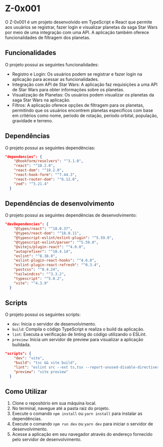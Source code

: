 # Z-0x001

O Z-0x001 é um projeto desenvolvido em TypeScript e React que permite aos usuários se registrar, fazer login e visualizar planetas da saga Star Wars por meio de uma integração com uma API. A aplicação também oferece funcionalidades de filtragem dos planetas.

## Funcionalidades

O projeto possui as seguintes funcionalidades:

- Registro e Login: Os usuários podem se registrar e fazer login na aplicação para acessar as funcionalidades.
- Integração com API de Star Wars: A aplicação faz requisições a uma API de Star Wars para obter informações sobre os planetas.
- Visualização de Planetas: Os usuários podem visualizar os planetas da saga Star Wars na aplicação.
- Filtros: A aplicação oferece opções de filtragem para os planetas, permitindo que os usuários encontrem planetas específicos com base em critérios como nome, período de rotação, período orbital, população, gravidade e terreno.

## Dependências

O projeto possui as seguintes dependências:

```json
"dependencies": {
    "@hookform/resolvers": "^3.1.0",
    "react": "^18.2.0",
    "react-dom": "^18.2.0",
    "react-hook-form": "^7.44.3",
    "react-router-dom": "^6.12.0",
    "zod": "^3.21.4"
  }
```

## Dependências de desenvolvimento

O projeto possui as seguintes dependências de desenvolvimento:

```json
"devDependencies": {
    "@types/react": "^18.0.37",
    "@types/react-dom": "^18.0.11",
    "@typescript-eslint/eslint-plugin": "^5.59.0",
    "@typescript-eslint/parser": "^5.59.0",
    "@vitejs/plugin-react": "^4.0.0",
    "autoprefixer": "^10.4.14",
    "eslint": "^8.38.0",
    "eslint-plugin-react-hooks": "^4.6.0",
    "eslint-plugin-react-refresh": "^0.3.4",
    "postcss": "^8.4.24",
    "tailwindcss": "^3.3.2",
    "typescript": "^5.0.2",
    "vite": "^4.3.9"
  }
```

## Scripts

O projeto possui os seguintes scripts:

- `dev`: Inicia o servidor de desenvolvimento.
- `build`: Compila o código TypeScript e realiza o build da aplicação.
- `lint`: Executa a verificação de linting do código utilizando o ESLint.
- `preview`: Inicia um servidor de preview para visualizar a aplicação buildada.

```json
"scripts": {
    "dev": "vite",
    "build": "tsc && vite build",
    "lint": "eslint src --ext ts,tsx --report-unused-disable-directives --max-warnings 0",
    "preview": "vite preview"
  }
```

## Como Utilizar

1. Clone o repositório em sua máquina local.
2. No terminal, navegue até a pasta raiz do projeto.
3. Execute o comando `npm install` ou `yarn install` para instalar as dependências.
4. Execute o comando `npm run dev` ou `yarn dev` para iniciar o servidor de desenvolvimento.
5. Acesse a aplicação em seu navegador através do endereço fornecido pelo servidor de desenvolvimento.

